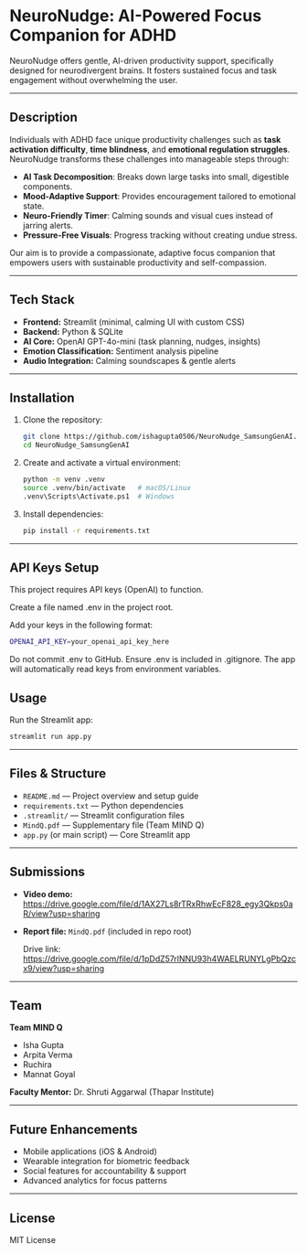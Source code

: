 # NeuroNudge: AI-Powered Focus Companion for ADHD

NeuroNudge offers gentle, AI-driven productivity support, specifically designed for neurodivergent brains. It fosters sustained focus and task engagement without overwhelming the user.

---

## Description

Individuals with ADHD face unique productivity challenges such as **task activation difficulty**, **time blindness**, and **emotional regulation struggles**.  
NeuroNudge transforms these challenges into manageable steps through:

- **AI Task Decomposition**: Breaks down large tasks into small, digestible components.  
- **Mood-Adaptive Support**: Provides encouragement tailored to emotional state.  
- **Neuro-Friendly Timer**: Calming sounds and visual cues instead of jarring alerts.  
- **Pressure-Free Visuals**: Progress tracking without creating undue stress.  

Our aim is to provide a compassionate, adaptive focus companion that empowers users with sustainable productivity and self-compassion.

---

## Tech Stack

- **Frontend:** Streamlit (minimal, calming UI with custom CSS)  
- **Backend:** Python & SQLite  
- **AI Core:** OpenAI GPT-4o-mini (task planning, nudges, insights)  
- **Emotion Classification:** Sentiment analysis pipeline  
- **Audio Integration:** Calming soundscapes & gentle alerts  

---

## Installation

1. Clone the repository:
   ```bash
   git clone https://github.com/ishagupta0506/NeuroNudge_SamsungGenAI.git
   cd NeuroNudge_SamsungGenAI


2. Create and activate a virtual environment:

   ```bash
   python -m venv .venv
   source .venv/bin/activate   # macOS/Linux
   .venv\Scripts\Activate.ps1  # Windows
   ```

3. Install dependencies:

   ```bash
   pip install -r requirements.txt
   ```

---
## API Keys Setup

This project requires API keys (OpenAI) to function.

Create a file named .env in the project root.

Add your keys in the following format:
```bash
OPENAI_API_KEY=your_openai_api_key_here
```
Do not commit .env to GitHub. Ensure .env is included in .gitignore.
The app will automatically read keys from environment variables.

## Usage

Run the Streamlit app:

```bash
streamlit run app.py
```

---

## Files & Structure

* `README.md` — Project overview and setup guide
* `requirements.txt` — Python dependencies
* `.streamlit/` — Streamlit configuration files
* `MindQ.pdf` — Supplementary file (Team MIND Q)
* `app.py` (or main script) — Core Streamlit app

---

## Submissions

* **Video demo:** https://drive.google.com/file/d/1AX27Ls8rTRxRhwEcF828_egy3Qkps0aR/view?usp=sharing
* **Report file:** `MindQ.pdf` (included in repo root) 

  Drive link: https://drive.google.com/file/d/1pDdZ57rlNNU93h4WAELRUNYLgPbQzcx9/view?usp=sharing

---

## Team

**Team MIND Q**

* Isha Gupta
* Arpita Verma
* Ruchira
* Mannat Goyal

**Faculty Mentor:** Dr. Shruti Aggarwal (Thapar Institute)

---

## Future Enhancements

* Mobile applications (iOS & Android)
* Wearable integration for biometric feedback
* Social features for accountability & support
* Advanced analytics for focus patterns

---

## License

MIT License

